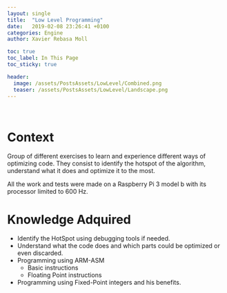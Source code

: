 ```yaml
---
layout: single
title:  "Low Level Programming"
date:   2019-02-08 23:26:41 +0100
categories: Engine
author: Xavier Rebasa Moll

toc: true
toc_label: In This Page
toc_sticky: true

header:
  image: /assets/PostsAssets/LowLevel/Combined.png
  teaser: /assets/PostsAssets/LowLevel/Landscape.png
---
```

<br>

# Context

Group of different exercises to learn and experience different ways of optimizing code. They consist to identify the hotspot of the algorithm, understand what it does and optimize it to the most.

All the work and tests were made on a Raspberry Pi 3 model b with its processor limited to 600 Hz.

# Knowledge Adquired

- Identify the HotSpot using debugging tools if needed.
- Understand what the code does and which parts could be optimized or even discarded.
- Programming using ARM-ASM
  - Basic instructions
  - Floating Point instructions
- Programming using Fixed-Point integers and his benefits.